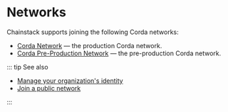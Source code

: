 # Networks

Chainstack supports joining the following Corda networks:

* [Corda Network](https://corda.network/) — the production Corda network.
* [Corda Pre-Production Network](https://corda.network/participation/preprod) — the pre-production Corda network.

::: tip See also

* [Manage your organization's identity](/platform/manage-your-organization-identity)
* [Join a public network](/platform/join-a-public-network)

:::
